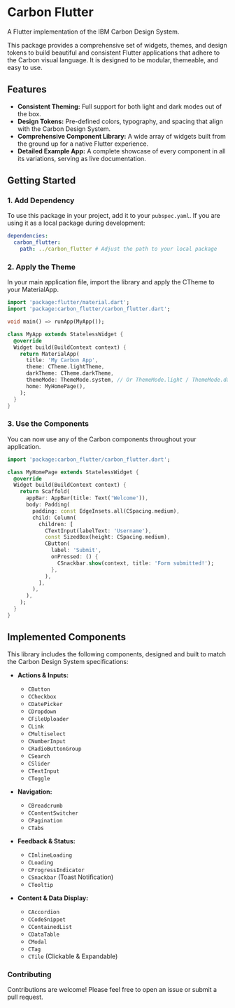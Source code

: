 # Carbon Flutter

A Flutter implementation of the IBM Carbon Design System.

This package provides a comprehensive set of widgets, themes, and design tokens to build beautiful and consistent Flutter applications that adhere to the Carbon visual language. It is designed to be modular, themeable, and easy to use.

## Features

- **Consistent Theming:** Full support for both light and dark modes out of the box.
- **Design Tokens:** Pre-defined colors, typography, and spacing that align with the Carbon Design System.
- **Comprehensive Component Library:** A wide array of widgets built from the ground up for a native Flutter experience.
- **Detailed Example App:** A complete showcase of every component in all its variations, serving as live documentation.

## Getting Started

### 1. Add Dependency

To use this package in your project, add it to your `pubspec.yaml`. If you are using it as a local package during development:

```yaml
dependencies:
  carbon_flutter:
    path: ../carbon_flutter # Adjust the path to your local package
```

### 2. Apply the Theme

In your main application file, import the library and apply the CTheme to your MaterialApp.

```dart
import 'package:flutter/material.dart';
import 'package:carbon_flutter/carbon_flutter.dart';

void main() => runApp(MyApp());

class MyApp extends StatelessWidget {
  @override
  Widget build(BuildContext context) {
    return MaterialApp(
      title: 'My Carbon App',
      theme: CTheme.lightTheme,
      darkTheme: CTheme.darkTheme,
      themeMode: ThemeMode.system, // Or ThemeMode.light / ThemeMode.dark
      home: MyHomePage(),
    );
  }
}
```

### 3. Use the Components

You can now use any of the Carbon components throughout your application.

```dart
import 'package:carbon_flutter/carbon_flutter.dart';

class MyHomePage extends StatelessWidget {
  @override
  Widget build(BuildContext context) {
    return Scaffold(
      appBar: AppBar(title: Text('Welcome')),
      body: Padding(
        padding: const EdgeInsets.all(CSpacing.medium),
        child: Column(
          children: [
            CTextInput(labelText: 'Username'),
            const SizedBox(height: CSpacing.medium),
            CButton(
              label: 'Submit',
              onPressed: () {
                CSnackbar.show(context, title: 'Form submitted!');
              },
            ),
          ],
        ),
      ),
    );
  }
}
```

## Implemented Components

This library includes the following components, designed and built to match the Carbon Design System specifications:

- **Actions & Inputs:**
  - `CButton`
  - `CCheckbox`
  - `CDatePicker`
  - `CDropdown`
  - `CFileUploader`
  - `CLink`
  - `CMultiselect`
  - `CNumberInput`
  - `CRadioButtonGroup`
  - `CSearch`
  - `CSlider`
  - `CTextInput`
  - `CToggle`

- **Navigation:**
  - `CBreadcrumb`
  - `CContentSwitcher`
  - `CPagination`
  - `CTabs`

- **Feedback & Status:**
  - `CInlineLoading`
  - `CLoading`
  - `CProgressIndicator`
  - `CSnackbar` (Toast Notification)
  - `CTooltip`

- **Content & Data Display:**
  - `CAccordion`
  - `CCodeSnippet`
  - `CContainedList`
  - `CDataTable`
  - `CModal`
  - `CTag`
  - `CTile` (Clickable & Expandable)


 ###  Contributing
  Contributions are welcome! Please feel free to open an issue or submit a pull request.